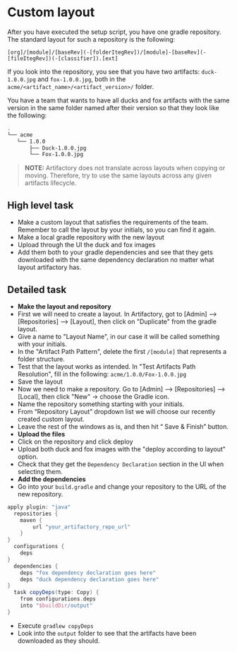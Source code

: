 # Custom layout

After you have executed the setup script, you have one gradle repository.
The standard layout for such a repository is the following:

```
[org]/[module]/[baseRev](-[folderItegRev])/[module]-[baseRev](-[fileItegRev])(-[classifier]).[ext]
```

If you look into the repository, you see that you have two artifacts: `duck-1.0.0.jpg` and `fox-1.0.0.jpg`, both in the `acme/<artifact_name>/<artifact_version>/` folder.

You have a team that wants to have all ducks and fox artifacts with the same version in the same folder named after their version so that they look like the following:

```bash
.
└── acme
   └── 1.0.0
       ├── Duck-1.0.0.jpg
       └── Fox-1.0.0.jpg

```

> **NOTE:** Artifactory does not translate across layouts when copying or moving. Therefore, try to use the same layouts across any given artifacts lifecycle.

## High level task

* Make a custom layout that satisfies the requirements of the team. Remember to call the layout by your initials, so you can find it again.
* Make a local gradle repository with the new layout
* Upload through the UI the duck and fox images
* Add them both to your gradle dependencies and see that they gets downloaded with the same dependency declaration no matter what layout artifactory has.

## Detailed task

* **Make the layout and repository**
* First we will need to create a layout. In Artifactory, got to [Admin] —> [Repositories] —> [Layout], then click on "Duplicate" from the gradle layout.
* Give a name to "Layout Name", in our case it will be called something with your initials.
* In the "Artifact Path Pattern", delete the first `/[module]` that represents a folder structure.
* Test that the layout works as intended. In "Test Artifacts Path Resolution", fill in the following: `acme/1.0.0/Fox-1.0.0.jpg`
* Save the layout
* Now we need to make a repository. Go to [Admin] —> [Repositories] —> [Local], then click "New" -> choose the Gradle icon.
* Name the repository something starting with your initials.
* From “Repository Layout” dropdown list we will choose our recently created custom layout.
* Leave the rest of the windows as is, and then hit “ Save & Finish” button.
* **Upload the files**
* Click on the repository and click deploy
* Upload both duck and fox images with the "deploy according to layout" option.
* Check that they get the `Dependency Declaration` section in the UI when selecting them.
* **Add the dependencies**
* Go into your `build.gradle` and change your repository to the URL of the new repository.

```Groovy
apply plugin: "java"
  repositories {
    maven {
        url "your_artifactory_repo_url"
    }
}
  configurations {
    deps
}
  dependencies {
    deps "fox dependency declaration goes here"
    deps "duck dependency declaration goes here"
}
  task copyDeps(type: Copy) {
    from configurations.deps
    into "$buildDir/output"
}

```

* Execute `gradlew copyDeps`
* Look into the `output` folder to see that the artifacts have been downloaded as they should.